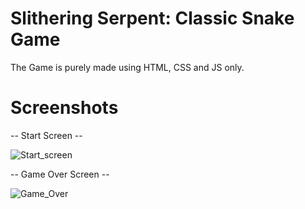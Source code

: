 # Slithering Serpent: Classic Snake Game
 The Game is purely made using HTML, CSS and JS only.
 
# Screenshots

  -- Start Screen --

   ![Start_screen](https://user-images.githubusercontent.com/81406458/208385907-37f9c1b1-50f3-4fec-87a1-81e3e00a997f.png)

  -- Game Over Screen --

   ![Game_Over](https://user-images.githubusercontent.com/81406458/208385918-d4a3155f-56fb-4217-98ee-2f2766ad9786.png)
